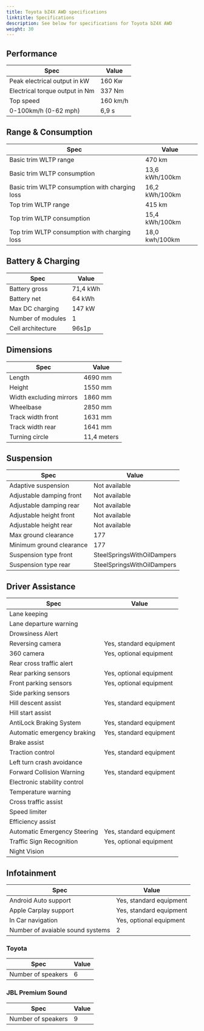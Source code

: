 ```yaml
---
title: Toyota bZ4X AWD specifications
linktitle: Specifications
description: See below for specifications for Toyota bZ4X AWD
weight: 30
---
```


## Performance

|Spec|Value|
|----|-----|
|Peak electrical output in kW|160 Kw|
|Electrical torque output in Nm|337 Nm|
|Top speed|160 km/h|
|0-100km/h (0-62 mph)|6,9 s|



## Range & Consumption

|Spec|Value|
|----|-----|
|Basic trim WLTP range|470 km|
|Basic trim WLTP consumption|13,6 kWh/100km|
|Basic trim WLTP consumption with charging loss|16,2 kWh/100km|
|Top trim WLTP range|415 km|
|Top trim WLTP consumption|15,4 kWh/100km|
|Top trim WLTP consumption with charging loss|18,0 kwh/100km|



## Battery & Charging

|Spec|Value|
|----|-----|
|Battery gross|71,4 kWh|
|Battery net|64 kWh|
|Max DC charging|147 kW|
|Number of modules|1|
|Cell architecture|96s1p|



## Dimensions

|Spec|Value|
|----|-----|
|Length|4690 mm|
|Height|1550 mm|
|Width excluding mirrors|1860 mm|
|Wheelbase|2850 mm|
|Track width front|1631 mm|
|Track width rear|1641 mm|
|Turning circle|11,4 meters|

## Suspension

|Spec|Value|
|----|-----|
|Adaptive suspension|Not available|
|Adjustable damping front|Not available|
|Adjustable damping rear|Not available|
|Adjustable height front|Not available|
|Adjustable height rear|Not available|
|Max ground clearance|177|
|Minimum ground clearance|177|
|Suspension type front|SteelSpringsWithOilDampers|
|Suspension type rear|SteelSpringsWithOilDampers|

## Driver Assistance

|Spec|Value|
|----|-----|
|Lane keeping||
|Lane departure warning||
|Drowsiness Alert||
|Reversing camera|Yes, standard equipment|
|360 camera|Yes, optional equipment|
|Rear cross traffic alert||
|Rear parking sensors|Yes, optional equipment|
|Front parking sensors|Yes, optional equipment|
|Side parking sensors||
|Hill descent assist|Yes, standard equipment|
|Hill start assist||
|AntiLock Braking System|Yes, standard equipment|
|Automatic emergency braking|Yes, standard equipment|
|Brake assist||
|Traction control|Yes, standard equipment|
|Left turn crash avoidance||
|Forward Collision Warning|Yes, standard equipment|
|Electronic stability control||
|Temperature warning||
|Cross traffic assist||
|Speed limiter||
|Efficiency assist||
|Automatic Emergency Steering|Yes, standard equipment|
|Traffic Sign Recognition|Yes, optional equipment|
|Night Vision||

## Infotainment

|Spec|Value|
|----|-----|
|Android Auto support|Yes, standard equipment|
|Apple Carplay support|Yes, standard equipment|
|In Car navigation|Yes, optional equipment|
|Number of avaiable sound systems|2|

### Toyota

|Spec|Value|
|----|-----|
|Number of speakers|6|

### JBL Premium Sound

|Spec|Value|
|----|-----|
|Number of speakers|9|
